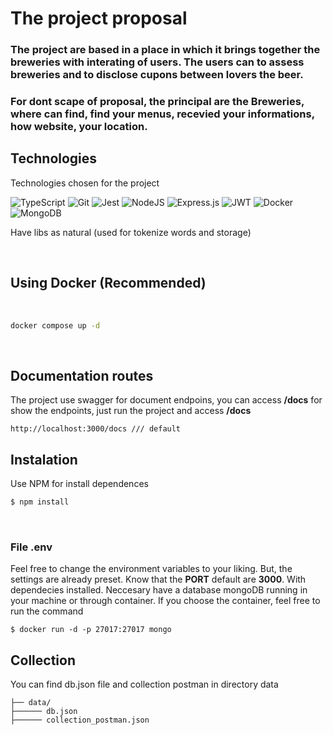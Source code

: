 # The project proposal

### The project are based in a place  in which it brings together the breweries with interating of users. The users can to assess  breweries and   to disclose cupons between lovers the beer.

### For dont scape of proposal, the principal are the Breweries, where can find, find your menus, recevied your informations, how website, your location.

## Technologies

Technologies chosen for the project

![TypeScript](https://img.shields.io/badge/typescript-%23007ACC.svg?style=for-the-badge&logo=typescript&logoColor=white) 
![Git](https://img.shields.io/badge/git-%23F05033.svg?style=for-the-badge&logo=git&logoColor=white)
![Jest](https://img.shields.io/badge/-jest-%23C21325?style=for-the-badge&logo=jest&logoColor=white)
![NodeJS](https://img.shields.io/badge/node.js-6DA55F?style=for-the-badge&logo=node.js&logoColor=white)
![Express.js](https://img.shields.io/badge/express.js-%23404d59.svg?style=for-the-badge&logo=express&logoColor=%2361DAFB)
![JWT](https://img.shields.io/badge/JWT-black?style=for-the-badge&logo=JSON%20web%20tokens)
![Docker](https://img.shields.io/badge/docker-%230db7ed.svg?style=for-the-badge&logo=docker&logoColor=white)
![MongoDB](https://img.shields.io/badge/MongoDB-%234ea94b.svg?style=for-the-badge&logo=mongodb&logoColor=white)


Have libs as natural (used for tokenize words and storage)

</br>






## Using Docker (Recommended)
<br />


```bash
docker compose up -d
```

<br/>

## Documentation routes

The project use swagger for document endpoins, you can access <strong>/docs</strong> for show the endpoints,
just run the project and access  <strong>/docs</strong> 

```
http://localhost:3000/docs /// default
```


## Instalation


Use NPM for install dependences

```bash
$ npm install
```
<br/>


### File <strong>.env</strong> 



Feel free to change the environment variables to your liking. But, the settings are already preset.
Know that the <strong>PORT</strong> default  are <strong>3000</strong>.
With dependecies installed. 
Neccesary have a database mongoDB running in your machine or through container.
If you choose the container, feel free to run the command

```npm
$ docker run -d -p 27017:27017 mongo
```
## Collection

You can find db.json file and collection postman in directory data

```
├── data/ 
├────── db.json 
├────── collection_postman.json  

```




















